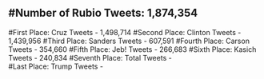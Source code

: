 #Number of Rubio Tweets: 1,874,354
---
#First Place: Cruz Tweets - 1,498,714
#Second Place: Clinton Tweets - 1,439,956
#Third Place: Sanders Tweets - 607,591
#Fourth Place: Carson Tweets - 354,660
#Fifth Place: Jeb! Tweets - 266,683
#Sixth Place: Kasich Tweets - 240,834
#Seventh Place: Total Tweets -  
#Last Place: Trump Tweets - 
